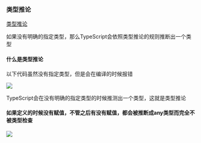 ### 类型推论
[类型推论](http://ts.xcatliu.com/basics/type-inference.html)

<p>如果没有明确的指定类型，那么TypeScript会依照类型推论的规则推断出一个类型</p>

#### 什么是类型推论
<p>以下代码虽然没有指定类型，但是会在编译的时候报错</p>

<img src="@assets/Ts/leixingtuilun.png"/>
<p>TypeScript会在没有明确的指定类型的时候推测出一个类型，这就是类型推论</p>

#### 如果定义的时候没有赋值，不管之后有没有赋值，都会被推断成any类型而完全不被类型检查

<img src="@assets/ts/leixingtuiluntwo.png"/>
